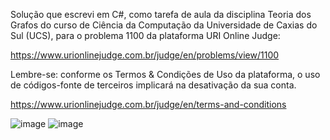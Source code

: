 Solução que escrevi em C#, como tarefa de aula da disciplina Teoria dos Grafos do curso de Ciência da Computação da Universidade de Caxias do Sul (UCS), para o problema 1100 da plataforma URI Online Judge:

https://www.urionlinejudge.com.br/judge/en/problems/view/1100

Lembre-se: conforme os Termos & Condições de Uso da plataforma, o uso de códigos-fonte de terceiros implicará na desativação da sua conta.

https://www.urionlinejudge.com.br/judge/en/terms-and-conditions

![image](https://user-images.githubusercontent.com/28737900/131411363-3136fb64-ffa5-41ff-aa20-fbf41b0b8e75.png)
![image](https://user-images.githubusercontent.com/28737900/131411418-3cf6b894-8cd8-4d81-b259-c5447fca9c30.png)
